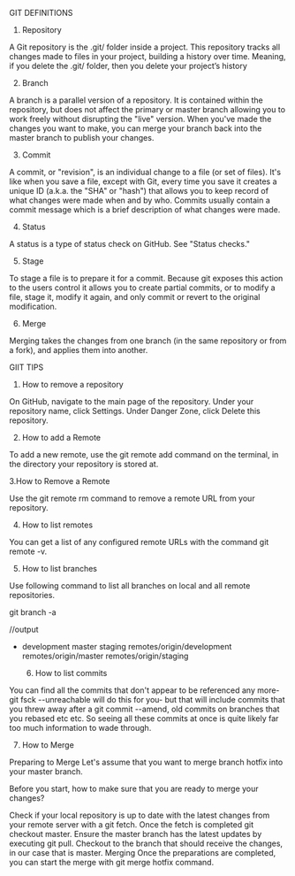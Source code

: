 GIT DEFINITIONS

1. Repository

A Git repository is the .git/ folder inside a project. This repository tracks all changes made to files in your project, building a history over time. Meaning, if you delete the .git/ folder, then you delete your project’s history

2. Branch

A branch is a parallel version of a repository. It is contained within the repository, but does not affect the primary or master branch allowing you to work freely without disrupting the "live" version. When you've made the changes you want to make, you can merge your branch back into the master branch to publish your changes.

3. Commit

A commit, or "revision", is an individual change to a file (or set of files). It's like when you save a file, except with Git, every time you save it creates a unique ID (a.k.a. the "SHA" or "hash") that allows you to keep record of what changes were made when and by who. Commits usually contain a commit message which is a brief description of what changes were made.

 4. Status
 
 A status is a type of status check on GitHub. See "Status checks."
 
 5. Stage
 
To stage a file is to prepare it for a commit. Because git exposes this action to the users control it allows you to create partial commits, or to modify a file, stage it, modify it again, and only commit or revert to the original modification.

6. Merge

Merging takes the changes from one branch (in the same repository or from a fork), and applies them into another.

GIIT TIPS

1. How to remove a repository

On GitHub, navigate to the main page of the repository.
Under your repository name, click  Settings.
Under Danger Zone, click Delete this repository.

2. How to add a Remote

To add a new remote, use the git remote add command on the terminal, in the directory your repository is stored at.

3.How to Remove a Remote

Use the git remote rm command to remove a remote URL from your repository.

4. How to list remotes

You can get a list of any configured remote URLs with the command git remote -v.

5. How to list branches

Use following command to list all branches on local and all remote repositories.

git branch -a 

//output

* development
  master
  staging
  remotes/origin/development
  remotes/origin/master
  remotes/origin/staging
  
  6. How to list commits
  
You can find all the commits that don't appear to be referenced any more- git fsck --unreachable will do this for you- but that will include commits that you threw away after a git commit --amend, old commits on branches that you rebased etc etc. So seeing all these commits at once is quite likely far too much information to wade through.

7. How to Merge

Preparing to Merge
Let's assume that you want to merge branch hotfix into your master branch.

Before you start, how to make sure that you are ready to merge your changes?

Check if your local repository is up to date with the latest changes from your remote server with a git fetch.
Once the fetch is completed git checkout master.
Ensure the master branch has the latest updates by executing git pull.
Checkout to the branch that should receive the changes, in our case that is master.
Merging
Once the preparations are completed, you can start the merge with git merge hotfix command.




